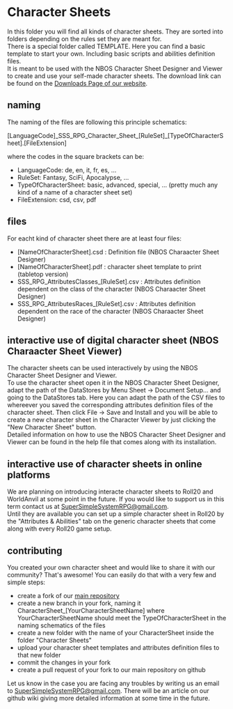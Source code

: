 # Character Sheets
In this folder you will find all kinds of character sheets. They are sorted into folders depending on the rules set they are meant for.  
There is a special folder called TEMPLATE. Here you can find a basic template to start your own. Including basic scripts and abilities definition files.  
It is meant to be used with the NBOS Character Sheet Designer and Viewer to create and use your self-made character sheets. The download link can be found on the [Downloads Page of our website](https://theblackwolfpack.github.io/SuperSimpleSystem-RPG/downloads).  

## naming
The naming of the files are following this principle schematics:  
  
\[LanguageCode\]\_SSS_RPG_Character_Sheet\_\[RuleSet\]_\[TypeOfCharacterSheet\].\[FileExtension\]
  
where the codes in the square brackets can be:
* LanguageCode: de, en, it, fr, es, ...  
* RuleSet: Fantasy, SciFi, Apocalypse, ...  
* TypeOfCharacterSheet: basic, advanced, special, ... (pretty much any kind of a name of a character sheet set)
* FileExtension: csd, csv, pdf

## files
For eacht kind of character sheet there are at least four files:
* \[NameOfCharacterSheet\].csd : Definition file (NBOS Charaacter Sheet Designer)  
* \[NameOfCharacterSheet\].pdf : character sheet template to print (tabletop version)  
* SSS_RPG_AttributesClasses_\[RuleSet\].csv : Attributes definition dependent on the class of the character (NBOS Charaacter Sheet Designer)  
* SSS_RPG_AttributesRaces_\[RuleSet\].csv : Attributes definition dependent on the race of the character (NBOS Charaacter Sheet Designer)  

## interactive use of digital character sheet (NBOS Charaacter Sheet Viewer)
The character sheets can be used interactively by using the NBOS Character Sheet Designer and Viewer.  
To use the character sheet open it in the NBOS Character Sheet Designer, adapt the path of the DataStores by Menu Sheet -> Document Setup... and going to the DataStores tab. Here you can adapt the path of the CSV files to whereever you saved the corresponding attributes definition files of the character sheet. Then click File -> Save and Install and you will be able to create a new character sheet in the Character Viewer by just clicking the "New Character Sheet" button.  
Detailed information on how to use the NBOS Character Sheet Designer and Viewer can be found in the help file that comes along with its installation.

## interactive use of character sheets in online platforms
We are planning on introducing interacte character sheets to Roll20 and WorldAnvil at some point in the future. If you would like to support us in this term contact us at [SuperSimpleSystemRPG@gmail.com](mailto:SuperSimpleSystemRPG@gmail.com).  
Until they are available you can set up a simple character sheet in Roll20 by the "Attributes & Abilities" tab on the generic character sheets that come along with every Roll20 game setup.

## contributing
You created your own character sheet and would like to share it with our community? That's awesome! You can easily do that with a very few and simple steps:  
* create a fork of our [main repository](https://github.com/TheBlackWolfPack/SuperSimpleSystem-RPG.git)
* create a new branch in your fork, naming it CharacterSheet_\[YourCharacterSheetName\] where YourCharacterSheetName should meet the TypeOfCharacterSheet in the naming schematics of the files
* create a new folder with the name of your CharacterSheet inside the folder "Character Sheets"
* upload your character sheet templates and attributes definition files to that new folder 
* commit the changes in your fork
* create a pull request of your fork to our main repository on github
  
Let us know in the case you are facing any troubles by writing us an email to [SuperSimpleSystemRPG@gmail.com](mailto:SuperSimpleSystemRPG@gmail.com). There will be an article on our github wiki giving more detailed information at some time in the future.